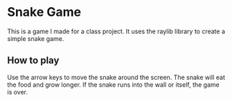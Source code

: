# Snake Game
This is a game I made for a class project. It uses the raylib library to create a simple snake game. 

## How to play
Use the arrow keys to move the snake around the screen. The snake will eat the food and grow longer. If the snake runs into the wall or itself, the game is over.